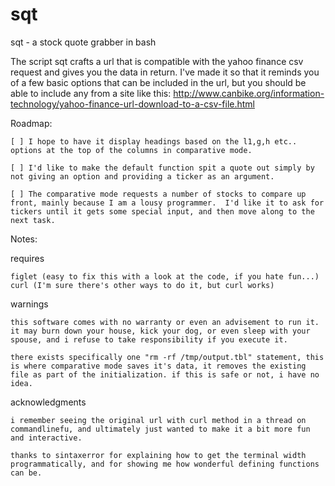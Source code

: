 # sqt
sqt - a stock quote grabber in bash

The script sqt crafts a url that is compatible with the yahoo finance csv request and gives you the data in return.  I've made it so that it reminds you of a few basic options that can be included in the url, but you should be able to include any from a site like this: http://www.canbike.org/information-technology/yahoo-finance-url-download-to-a-csv-file.html

Roadmap:

    [ ] I hope to have it display headings based on the l1,g,h etc.. options at the top of the columns in comparative mode.
 
    [ ] I'd like to make the default function spit a quote out simply by not giving an option and providing a ticker as an argument.
 
    [ ] The comparative mode requests a number of stocks to compare up front, mainly because I am a lousy programmer.  I'd like it to ask for tickers until it gets some special input, and then move along to the next task.
  
Notes: 

  requires 

    figlet (easy to fix this with a look at the code, if you hate fun...)
    curl (I'm sure there's other ways to do it, but curl works)
    
  warnings

    this software comes with no warranty or even an advisement to run it. it may burn down your house, kick your dog, or even sleep with your spouse, and i refuse to take responsibility if you execute it.
    
    there exists specifically one "rm -rf /tmp/output.tbl" statement, this is where comparative mode saves it's data, it removes the existing file as part of the initialization. if this is safe or not, i have no idea.
  
  acknowledgments
  
    i remember seeing the original url with curl method in a thread on commandlinefu, and ultimately just wanted to make it a bit more fun and interactive.
  
    thanks to sintaxerror for explaining how to get the terminal width programmatically, and for showing me how wonderful defining functions can be.
